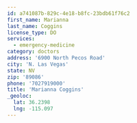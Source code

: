 ```yaml
---
id: a741087b-829c-4e18-b8fc-23bdb61f76c2
first_name: Marianna
last_name: Coggins
license_type: DO
services:
  - emergency-medicine
category: doctors
address: '6900 North Pecos Road'
city: 'N. Las Vegas'
state: NV
zip: '89086'
phone: '7027919000'
title: 'Marianna Coggins'
_geoloc:
  lat: 36.2398
  lng: -115.097
---
```

